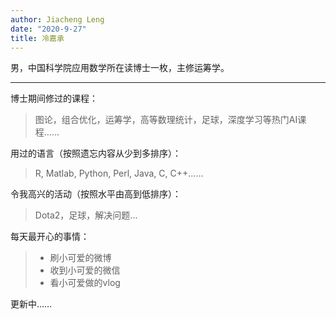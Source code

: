```yaml
---
author: Jiacheng Leng 
date: "2020-9-27"
title: 冷嘉承
---
```


男，中国科学院应用数学所在读博士一枚，主修运筹学。

---

博士期间修过的课程：  

>图论，组合优化，运筹学，高等数理统计，足球，深度学习等热门AI课程……  

用过的语言（按照遗忘内容从少到多排序）：  

>R, Matlab, Python, Perl, Java, C, C++……  

令我高兴的活动（按照水平由高到低排序）：

> Dota2，足球，解决问题...

每天最开心的事情：

> - 刷小可爱的微博
> - 收到小可爱的微信
> - 看小可爱做的vlog



更新中…… 
